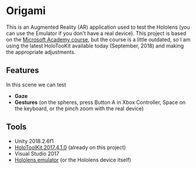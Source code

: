 # Origami

This is an Augmented Reality (AR) application used to test the Hololens (you can use the Emulator if you don't have a real device).
This project is based on the [Microsoft Academy course](https://docs.microsoft.com/en-us/windows/mixed-reality/holograms-101e), but the course is a little outdated, so I am using the latest HoloTooKit available today (September, 2018) and making the appropriate adjustments.

## Features

In this scene we can test

* **Gaze**
* **Gestures** (on the spheres, press Button A in Xbox Controller, Space on the keyboard, or the pinch zoom with the real device)

## Tools

* Unity 2018.2.6f1
* [HoloToolKit 2017.4.1.0](https://github.com/Microsoft/MixedRealityToolkit-Unity/releases) (already on this project)
* Visual Studio 2017
* [Hololens emulator](https://docs.microsoft.com/en-us/windows/mixed-reality/using-the-hololens-emulator) (or the Hololens device itself)
